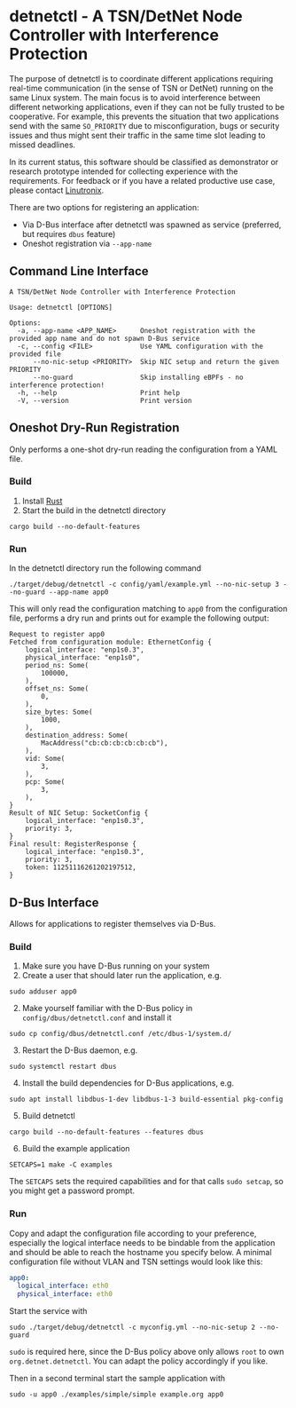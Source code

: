 # detnetctl - A TSN/DetNet Node Controller with Interference Protection

The purpose of detnetctl is to coordinate different applications requiring real-time communication (in the sense of TSN or DetNet) running on the same Linux system.
The main focus is to avoid interference between different networking applications, even if they can not be fully trusted to be cooperative.
For example, this prevents the situation that two applications send with the same `SO_PRIORITY` due to misconfiguration, bugs or security issues
and thus might sent their traffic in the same time slot leading to missed deadlines.

In its current status, this software should be classified as demonstrator or research prototype intended for collecting experience with the requirements.
For feedback or if you have a related productive use case, please contact [Linutronix](https://linutronix.de/).

There are two options for registering an application:
* Via D-Bus interface after detnetctl was spawned as service (preferred, but requires `dbus` feature)
* Oneshot registration via `--app-name`

## Command Line Interface

```console
A TSN/DetNet Node Controller with Interference Protection

Usage: detnetctl [OPTIONS]

Options:
  -a, --app-name <APP_NAME>      Oneshot registration with the provided app name and do not spawn D-Bus service
  -c, --config <FILE>            Use YAML configuration with the provided file
      --no-nic-setup <PRIORITY>  Skip NIC setup and return the given PRIORITY
      --no-guard                 Skip installing eBPFs - no interference protection!
  -h, --help                     Print help
  -V, --version                  Print version
```

## Oneshot Dry-Run Registration

Only performs a one-shot dry-run reading the configuration from a YAML file.

### Build

1. Install [Rust](https://www.rust-lang.org/tools/install)
2. Start the build in the detnetctl directory
```console
cargo build --no-default-features
```

### Run

In the detnetctl directory run the following command

```console
./target/debug/detnetctl -c config/yaml/example.yml --no-nic-setup 3 --no-guard --app-name app0
```

This will only read the configuration matching to `app0` from the configuration file, performs a dry run and prints out for example the following output:

```console
Request to register app0
Fetched from configuration module: EthernetConfig {
    logical_interface: "enp1s0.3",
    physical_interface: "enp1s0",
    period_ns: Some(
        100000,
    ),
    offset_ns: Some(
        0,
    ),
    size_bytes: Some(
        1000,
    ),
    destination_address: Some(
        MacAddress("cb:cb:cb:cb:cb:cb"),
    ),
    vid: Some(
        3,
    ),
    pcp: Some(
        3,
    ),
}
Result of NIC Setup: SocketConfig {
    logical_interface: "enp1s0.3",
    priority: 3,
}
Final result: RegisterResponse {
    logical_interface: "enp1s0.3",
    priority: 3,
    token: 11251116261202197512,
}
```

## D-Bus Interface

Allows for applications to register themselves via D-Bus.

### Build

1. Make sure you have D-Bus running on your system
2. Create a user that should later run the application, e.g.
```console
sudo adduser app0
```
2. Make yourself familiar with the D-Bus policy in `config/dbus/detnetctl.conf` and install it
```console
sudo cp config/dbus/detnetctl.conf /etc/dbus-1/system.d/
```
3. Restart the D-Bus daemon, e.g.
```console
sudo systemctl restart dbus
```
4. Install the build dependencies for D-Bus applications, e.g.
```console
sudo apt install libdbus-1-dev libdbus-1-3 build-essential pkg-config
```
5. Build detnetctl
```console
cargo build --no-default-features --features dbus
```
6. Build the example application
```console
SETCAPS=1 make -C examples
```
The `SETCAPS` sets the required capabilities and for that calls `sudo setcap`, so you might get a password prompt.

### Run

Copy and adapt the configuration file according to your preference, especially the logical interface needs to be bindable from the application and should be able to reach the hostname you specify below. A minimal configuration file without VLAN and TSN settings would look like this:
```yaml
app0:
  logical_interface: eth0
  physical_interface: eth0
```

Start the service with
```console
sudo ./target/debug/detnetctl -c myconfig.yml --no-nic-setup 2 --no-guard
```

`sudo` is required here, since the D-Bus policy above only allows `root` to own `org.detnet.detnetctl`. You can adapt the policy accordingly if you like.

Then in a second terminal start the sample application with
```console
sudo -u app0 ./examples/simple/simple example.org app0
```
